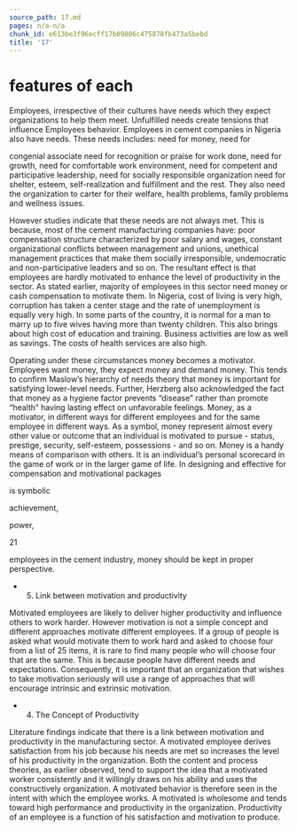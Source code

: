 ```yaml
---
source_path: 17.md
pages: n/a-n/a
chunk_id: e613be3f96ecff17b09806c475878fb473a5bebd
title: '17'
---
```

# features of each

Employees, irrespective of their cultures have needs which they expect organizations to help them meet. Unfulfilled needs create tensions that influence Employees behavior. Employees in cement companies in Nigeria also have needs. These needs includes: need for money, need for

congenial associate need for recognition or praise for work done, need for growth, need for comfortable work environment, need for competent and participative leadership, need for socially responsible organization need for shelter, esteem, self-realization and fulfillment and the rest. They also need the organization to carter for their welfare, health problems, family problems and wellness issues.

However studies indicate that these needs are not always met. This is because, most of the cement manufacturing companies have: poor compensation structure characterized by poor salary and wages, constant organizational conflicts between management and unions, unethical management practices that make them socially irresponsible, undemocratic and non-participative leaders and so on. The resultant effect is that employees are hardly motivated to enhance the level of productivity in the sector. As stated earlier, majority of employees in this sector need money or cash compensation to motivate them. In Nigeria, cost of living is very high, corruption has taken a center stage and the rate of unemployment is equally very high. In some parts of the country, it is normal for a man to marry up to five wives having more than twenty children. This also brings about high cost of education and training. Business activities are low as well as savings. The costs of health services are also high.

Operating under these circumstances money becomes a motivator. Employees want money, they expect money and demand money. This tends to confirm Maslow’s hierarchy of needs theory that money is important for satisfying lower-level needs. Further, Herzberg also acknowledged the fact that money as a hygiene factor prevents “disease” rather than promote “health” having lasting effect on unfavorable feelings. Money, as a motivator, in different ways for different employees and for the same employee in different ways. As a symbol, money represent almost every other value or outcome that an individual is motivated to pursue - status, prestige, security, self-esteem, possessions - and so on. Money is a handy means of comparison with others. It is an individual’s personal scorecard in the game of work or in the larger game of life. In designing and effective for compensation and motivational packages

is symbolic

achievement,

power,

21

employees in the cement industry, money should be kept in proper perspective.

- 5. Link between motivation and productivity

Motivated employees are likely to deliver higher productivity and influence others to work harder. However motivation is not a simple concept and different approaches motivate different employees. If a group of people is asked what would motivate them to work hard and asked to choose four from a list of 25 items, it is rare to find many people who will choose four that are the same. This is because people have different needs and expectations. Consequently, it is important that an organization that wishes to take motivation seriously will use a range of approaches that will encourage intrinsic and extrinsic motivation.

- 4. The Concept of Productivity

Literature findings indicate that there is a link between motivation and productivity in the manufacturing sector. A motivated employee derives satisfaction from his job because his needs are met so increases the level of his productivity in the organization. Both the content and process theories, as earlier observed, tend to support the idea that a motivated worker consistently and it willingly draws on his ability and uses the constructively organization. A motivated behavior is therefore seen in the intent with which the employee works. A motivated is wholesome and tends toward high performance and productivity in the organization. Productivity of an employee is a function of his satisfaction and motivation to produce.
